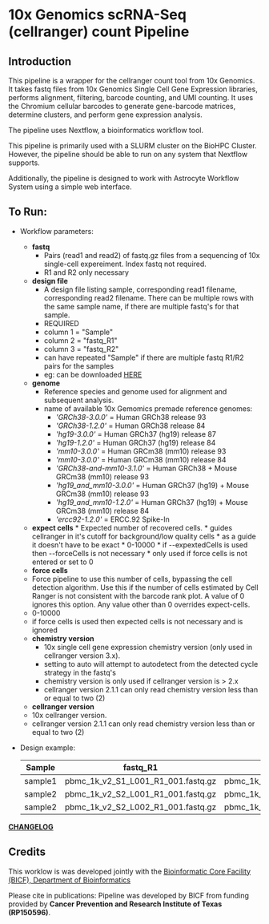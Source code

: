 10x Genomics scRNA-Seq (cellranger) count Pipeline
==================================================

Introduction
------------

This pipeline is a wrapper for the cellranger count tool from 10x Genomics. It takes fastq files from 10x Genomics Single Cell Gene Expression libraries, performs alignment, filtering, barcode counting, and UMI counting. It uses the Chromium cellular barcodes to generate gene-barcode matrices, determine clusters, and perform gene expression analysis.

The pipeline uses Nextflow, a bioinformatics workflow tool.

This pipeline is primarily used with a SLURM cluster on the BioHPC Cluster. However, the pipeline should be able to run on any system that Nextflow supports.

Additionally, the pipeline is designed to work with Astrocyte Workflow System using a simple web interface.

To Run:
-------

* Workflow parameters:
  * **fastq**
    * Pairs (read1 and read2) of fastq.gz files from a sequencing of 10x single-cell expereiment. Index fastq not required.
    * R1 and R2 only necessary
  * **design file**
    * A design file listing sample, corresponding read1 filename, corresponding read2 filename. There can be multiple rows with the same sample name, if there are multiple fastq's for that sample.
    * REQUIRED
    * column 1 = "Sample"
    * column 2 = "fastq_R1"
    * column 3 = "fastq_R2"
    * can have repeated "Sample" if there are multiple fastq R1/R2 pairs for the samples
    * eg: can be downloaded [HERE](https://git.biohpc.swmed.edu/BICF/Astrocyte/cellranger_count/blob/master/docs/design.csv)
  * **genome**
    * Reference species and genome used for alignment and subsequent analysis.
    * name of available 10x Gemomics premade reference genomes:
        * *'GRCh38-3.0.0'* = Human GRCh38 release 93
        * *'GRCh38-1.2.0'* = Human GRCh38 release 84
        * *'hg19-3.0.0'* = Human GRCh37 (hg19) release 87
        * *'hg19-1.2.0'* = Human GRCh37 (hg19) release 84
        * *'mm10-3.0.0'* = Human GRCm38 (mm10) release 93
        * *'mm10-3.0.0'* = Human GRCm38 (mm10) release 84
        * *'GRCh38-and-mm10-3.1.0'* = Human GRCh38 + Mouse GRCm38 (mm10) release 93
        * *'hg19_and_mm10-3.0.0'* = Human GRCh37 (hg19) + Mouse GRCm38 (mm10) release 93
        * *'hg19_and_mm10-1.2.0'* = Human GRCh37 (hg19) + Mouse GRCm38 (mm10) release 84
        * *'ercc92-1.2.0'* = ERCC.92 Spike-In
  * **expect cells**
        * Expected number of recovered cells.
        * guides cellranger in it's cutoff for background/low quality cells
        * as a guide it doesn't have to be exact
        * 0-10000
        * if --expextedCells is used then --forceCells is not necessary
        * only used if force cells is not entered or set to 0
   * **force cells**
    * Force pipeline to use this number of cells, bypassing the cell detection algorithm. Use this if the number of cells estimated by Cell Ranger is not consistent with the barcode rank plot. A value of 0 ignores this option. Any value other than 0 overrides expect-cells.
    * 0-10000
    * if force cells is used then expected cells is not necessary and is ignored
  * **chemistry version**
    * 10x single cell gene expression chemistry version (only used in cellranger version 3.x).
    * setting to auto will attempt to autodetect from the detected cycle strategy in the fastq's
    * chemistry version is only used if cellranger version is > 2.x
    * cellranger version 2.1.1 can only read chemistry version less than or equal to two (2)
   * **cellranger version**
    * 10x cellranger version.
    * cellranger version 2.1.1 can only read chemistry version less than or equal to two (2)


* Design example:

    | Sample  | fastq_R1                           | fastq_R2                           |
    |---------|------------------------------------|------------------------------------|
    | sample1 | pbmc_1k_v2_S1_L001_R1_001.fastq.gz | pbmc_1k_v2_S1_L001_R2_001.fastq.gz |
    | sample2 | pbmc_1k_v2_S2_L001_R1_001.fastq.gz | pbmc_1k_v2_S2_L001_R2_001.fastq.gz |
    | sample2 | pbmc_1k_v2_S2_L002_R1_001.fastq.gz | pbmc_1k_v2_S2_L002_R2_001.fastq.gz |
    


[**CHANGELOG**](https://git.biohpc.swmed.edu/BICF/Astrocyte/cellranger_count/blob/master/CHANGELOG.md)

Credits
-------
This worklow is was developed jointly with the [Bioinformatic Core Facility (BICF), Department of Bioinformatics](http://www.utsouthwestern.edu/labs/bioinformatics/)


Please cite in publications: Pipeline was developed by BICF from funding provided by **Cancer Prevention and Research Institute of Texas (RP150596)**.
